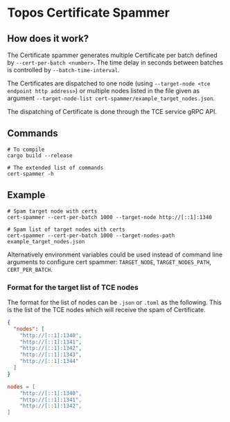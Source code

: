 # Topos Certificate Spammer

## How does it work?

The Certificate spammer generates multiple Certificate per batch defined by `--cert-per-batch <number>`.
The time delay in seconds between batches is controlled by `--batch-time-interval`.

The Certificates are dispatched to one node (using `--target-node <tce endpoint http address>`) or multiple nodes listed in the file given as
argument `--target-node-list cert-spammer/example_target_nodes.json`.

The dispatching of Certificate is done through the TCE service gRPC API.

## Commands

```
# To compile
cargo build --release

# The extended list of commands
cert-spammer -h
```

## Example

```
# Spam target node with certs
cert-spammer --cert-per-batch 1000 --target-node http://[::1]:1340
```

```
# Spam list of target nodes with certs
cert-spammer --cert-per-batch 1000 --target-nodes-path example_target_nodes.json
```
Alternatively environment variables could be used instead of command line arguments to configure cert spammer: `TARGET_NODE`, `TARGET_NODES_PATH`, `CERT_PER_BATCH`.

### Format for the target list of TCE nodes

The format for the list of nodes can be `.json` or `.toml` as the following.
This is the list of the TCE nodes which will receive the spam of Certificate.

```json
{
  "nodes": [
    "http://[::1]:1340",
    "http://[::1]:1341",
    "http://[::1]:1342",
    "http://[::1]:1343",
    "http://[::1]:1344"
  ]
}
```

```toml
nodes = [
    "http://[::1]:1340",
    "http://[::1]:1341",
    "http://[::1]:1342",
]
```
